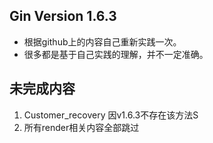 Gin Version 1.6.3
-----------------

* 根据github上的内容自己重新实践一次。
* 很多都是基于自己实践的理解，并不一定准确。

## 未完成内容
1. Customer_recovery 因v1.6.3不存在该方法S
2. 所有render相关内容全部跳过